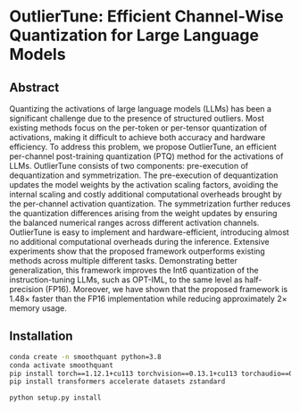 # OutlierTune: Efficient Channel-Wise Quantization for Large Language Models

## Abstract

Quantizing the activations  of large language models (LLMs) has been a significant challenge due to the presence of structured outliers. Most existing methods focus on the per-token or per-tensor quantization of activations, making it difficult to achieve both accuracy and hardware efficiency. To address this problem, we propose OutlierTune, an efficient per-channel post-training quantization (PTQ) method for the activations of LLMs. OutlierTune consists of two  components: pre-execution of dequantization and symmetrization. The pre-execution of dequantization updates the model weights by the activation scaling factors, avoiding the internal scaling and costly additional computational overheads brought by the per-channel activation quantization. The symmetrization further reduces the quantization differences arising from the weight updates by ensuring the balanced numerical ranges across different activation channels. OutlierTune is easy to implement and hardware-efficient, introducing almost no additional computational overheads during the inference. Extensive experiments show that the proposed framework outperforms existing methods across multiple different tasks. Demonstrating better generalization, this framework improves the Int6 quantization of the instruction-tuning LLMs, such as OPT-IML, to the same level as half-precision (FP16). Moreover, we have  shown that the proposed framework is 1.48$\times$ faster than the FP16 implementation while reducing approximately 2$\times$ memory usage.

## Installation

```bash
conda create -n smoothquant python=3.8
conda activate smoothquant
pip install torch==1.12.1+cu113 torchvision==0.13.1+cu113 torchaudio==0.12.1 --extra-index-url https://download.pytorch.org/whl/cu113
pip install transformers accelerate datasets zstandard

python setup.py install
```
